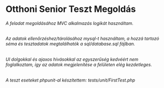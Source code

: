 # Otthoni Senior Teszt Megoldás

###### A feladat megoldásához MVC alkalmazás logikát használtam.
###### Az adatok ellenőrzéshez/tárolásához mysql-t használtam, a hozzá tartozó séma és tesztadatok megtalálhatók a sql/database.sql fájlban.
###### UI dolgokkal és ajaxos hívásokkal az egyszerűség kedvéért nem foglalkoztam, így az adatok megjelenítése a felületen elég kezdetleges.
###### A teszt eseteket phpunit-al készítettem: tests/unit/FirstTest.php